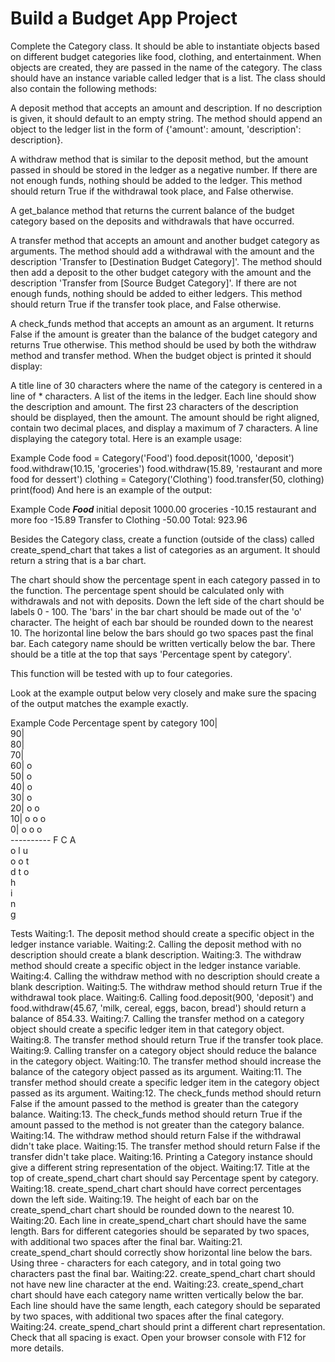 

# Build a Budget App Project
Complete the Category class. It should be able to instantiate objects based on different budget categories like food, clothing, and entertainment. When objects are created, they are passed in the name of the category. The class should have an instance variable called ledger that is a list. The class should also contain the following methods:

A deposit method that accepts an amount and description. If no description is given, it should default to an empty string. The method should append an object to the ledger list in the form of {'amount': amount, 'description': description}.

A withdraw method that is similar to the deposit method, but the amount passed in should be stored in the ledger as a negative number. If there are not enough funds, nothing should be added to the ledger. This method should return True if the withdrawal took place, and False otherwise.

A get_balance method that returns the current balance of the budget category based on the deposits and withdrawals that have occurred.

A transfer method that accepts an amount and another budget category as arguments. The method should add a withdrawal with the amount and the description 'Transfer to [Destination Budget Category]'. The method should then add a deposit to the other budget category with the amount and the description 'Transfer from [Source Budget Category]'. If there are not enough funds, nothing should be added to either ledgers. This method should return True if the transfer took place, and False otherwise.

A check_funds method that accepts an amount as an argument. It returns False if the amount is greater than the balance of the budget category and returns True otherwise. This method should be used by both the withdraw method and transfer method.
When the budget object is printed it should display:

A title line of 30 characters where the name of the category is centered in a line of * characters.
A list of the items in the ledger. Each line should show the description and amount. The first 23 characters of the description should be displayed, then the amount. The amount should be right aligned, contain two decimal places, and display a maximum of 7 characters.
A line displaying the category total.
Here is an example usage:

Example Code
food = Category('Food')
food.deposit(1000, 'deposit')
food.withdraw(10.15, 'groceries')
food.withdraw(15.89, 'restaurant and more food for dessert')
clothing = Category('Clothing')
food.transfer(50, clothing)
print(food)
And here is an example of the output:

Example Code
*************Food*************
initial deposit        1000.00
groceries               -10.15
restaurant and more foo -15.89
Transfer to Clothing    -50.00
Total: 923.96

Besides the Category class, create a function (outside of the class) called create_spend_chart that takes a list of categories as an argument. It should return a string that is a bar chart.

The chart should show the percentage spent in each category passed in to the function. The percentage spent should be calculated only with withdrawals and not with deposits. Down the left side of the chart should be labels 0 - 100. The 'bars' in the bar chart should be made out of the 'o' character. The height of each bar should be rounded down to the nearest 10. The horizontal line below the bars should go two spaces past the final bar. Each category name should be written vertically below the bar. There should be a title at the top that says 'Percentage spent by category'.

This function will be tested with up to four categories.

Look at the example output below very closely and make sure the spacing of the output matches the example exactly.

Example Code
Percentage spent by category
100|          
 90|          
 80|          
 70|          
 60| o        
 50| o        
 40| o        
 30| o        
 20| o  o     
 10| o  o  o  
  0| o  o  o  
    ----------
     F  C  A  
     o  l  u  
     o  o  t  
     d  t  o  
        h     
        i     
        n     
        g     


Tests
Waiting:1. The deposit method should create a specific object in the ledger instance variable.
Waiting:2. Calling the deposit method with no description should create a blank description.
Waiting:3. The withdraw method should create a specific object in the ledger instance variable.
Waiting:4. Calling the withdraw method with no description should create a blank description.
Waiting:5. The withdraw method should return True if the withdrawal took place.
Waiting:6. Calling food.deposit(900, 'deposit') and food.withdraw(45.67, 'milk, cereal, eggs, bacon, bread') should return a balance of 854.33.
Waiting:7. Calling the transfer method on a category object should create a specific ledger item in that category object.
Waiting:8. The transfer method should return True if the transfer took place.
Waiting:9. Calling transfer on a category object should reduce the balance in the category object.
Waiting:10. The transfer method should increase the balance of the category object passed as its argument.
Waiting:11. The transfer method should create a specific ledger item in the category object passed as its argument.
Waiting:12. The check_funds method should return False if the amount passed to the method is greater than the category balance.
Waiting:13. The check_funds method should return True if the amount passed to the method is not greater than the category balance.
Waiting:14. The withdraw method should return False if the withdrawal didn't take place.
Waiting:15. The transfer method should return False if the transfer didn't take place.
Waiting:16. Printing a Category instance should give a different string representation of the object.
Waiting:17. Title at the top of create_spend_chart chart should say Percentage spent by category.
Waiting:18. create_spend_chart chart should have correct percentages down the left side.
Waiting:19. The height of each bar on the create_spend_chart chart should be rounded down to the nearest 10.
Waiting:20. Each line in create_spend_chart chart should have the same length. Bars for different categories should be separated by two spaces, with additional two spaces after the final bar.
Waiting:21. create_spend_chart should correctly show horizontal line below the bars. Using three - characters for each category, and in total going two characters past the final bar.
Waiting:22. create_spend_chart chart should not have new line character at the end.
Waiting:23. create_spend_chart chart should have each category name written vertically below the bar. Each line should have the same length, each category should be separated by two spaces, with additional two spaces after the final category.
Waiting:24. create_spend_chart should print a different chart representation. Check that all spacing is exact. Open your browser console with F12 for more details.
